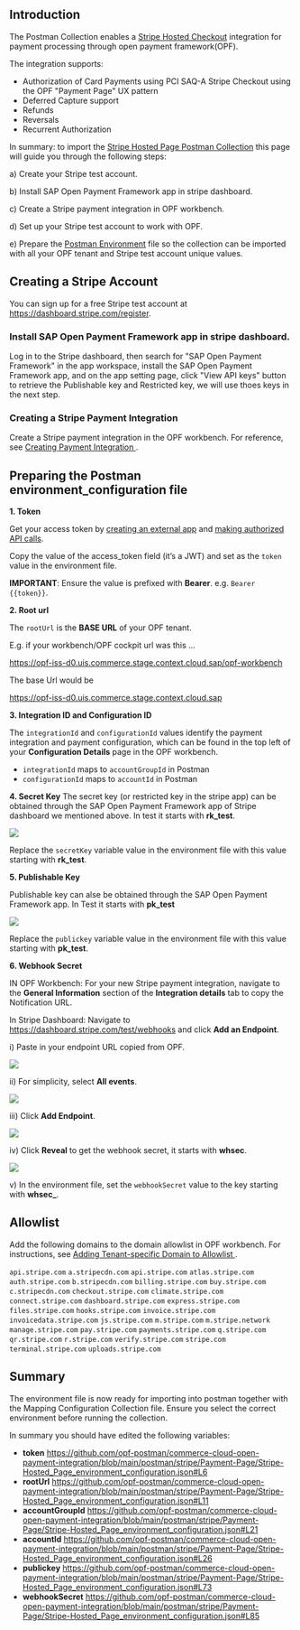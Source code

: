 ## Introduction ## 
The Postman Collection enables a [Stripe Hosted Checkout](https://docs.stripe.com/checkout/quickstart) integration for payment processing through open payment framework(OPF).

The integration supports:

* Authorization of Card Payments using PCI SAQ-A Stripe Checkout using the OPF "Payment Page" UX pattern
* Deferred Capture support
* Refunds
* Reversals
* Recurrent Authorization

In summary: to import the [Stripe Hosted Page Postman Collection](Stripe-Hosted_Page_mapping_configuration.json) this page will guide you through the following steps: 

a) Create your Stripe test account.

b) Install SAP Open Payment Framework app in stripe dashboard.

c) Create a Stripe payment integration in OPF workbench.

d) Set up your Stripe test account to work with OPF.

e) Prepare the [Postman Environment](Stripe-Hosted_Page_environment_configuration.json) file so the collection can be imported with all your OPF tenant and Stripe test account unique values. 

## Creating a Stripe Account ##
You can sign up for a free Stripe test account at https://dashboard.stripe.com/register.

### Install SAP Open Payment Framework app in stripe dashboard.
Log in to the Stripe dashboard, then search for "SAP Open Payment Framework" in the app workspace, install the SAP Open Payment Framework app, and on the app setting page, click "View API keys" button to retrieve the Publishable key and Restricted key, we will use thoes keys in the next step.

### Creating a Stripe Payment Integration ###
Create a Stripe payment integration in the OPF workbench. For reference, see [Creating Payment Integration
](https://help.sap.com/docs/OPEN_PAYMENT_FRAMEWORK/3580ff1b17144b8780c055bbb7c2bed3/20a64f954df1425391757759011e7e6b.html).

## Preparing the Postman environment_configuration file

**1. Token**

Get your access token by [creating an external app](https://help.sap.com/docs/OPEN_PAYMENT_FRAMEWORK/8ccca5bb539a49258e924b467ee4e1c2/d927d21974fe4b368e063f72733bf0fe.html) and [making authorized API calls](https://help.sap.com/docs/OPEN_PAYMENT_FRAMEWORK/8ccca5bb539a49258e924b467ee4e1c2/40c792e66e2942209dc853a43533d78d.html).

Copy the value of the access_token field (it’s a JWT) and set as the ``token`` value in the environment file.

**IMPORTANT**: Ensure the value is prefixed with **Bearer**. e.g. ``Bearer {{token}}``.

**2. Root url**

The ``rootUrl`` is the **BASE URL** of your OPF tenant.

E.g. if your workbench/OPF cockpit url was this …

<https://opf-iss-d0.uis.commerce.stage.context.cloud.sap/opf-workbench>

The base Url would be

https://opf-iss-d0.uis.commerce.stage.context.cloud.sap

**3. Integration ID and Configuration ID**

The ``integrationId`` and ``configurationId`` values identify the payment integration and payment configuration, which can be found in the top left of your **Configuration Details** page in the OPF workbench.

* ``integrationId`` maps to ``accountGroupId`` in Postman
* ``configurationId`` maps to ``accountId`` in Postman

**4. Secret Key**
The secret key (or restricted key in the stripe app) can be obtained through the SAP Open Payment Framework app of Stripe dashboard we mentioned above. In test it starts with **rk_test**.

![](images/stripe-api-secret-key.png)

Replace the ``secretKey`` variable value in the environment file with this value starting with **rk_test**.

**5. Publishable Key**

Publishable key can alse be obtained through the SAP Open Payment Framework app. In Test it starts with **pk_test**

![](images/stripe-api-public-key.png)

Replace the ``publickey`` variable value in the environment file with this value starting with **pk_test**.

**6. Webhook Secret**

IN OPF Workbench: For your new Stripe payment integration, navigate to the **General Information** section of the **Integration details** tab to copy the Notification URL.

In Stripe Dashboard: Navigate to <https://dashboard.stripe.com/test/webhooks> and click **Add an Endpoint**.

i) Paste in your endpoint URL copied from OPF.

![](images/stripe-elements-paste-webook.png)

ii) For simplicity, select **All events**.

![](images/stripe-elements-select-events.png)

iii) Click **Add Endpoint**.

![](images/stripe-elements-add-endpoint.png)

iv) Click **Reveal** to get the webhook secret, it starts with **whsec**.

![](images/stripe-elements-reveal-whsecret.png)

v) In the environment file, set the ``webhookSecret`` value to the key starting with **whsec_**.

## Allowlist ##
Add the following domains to the domain allowlist in OPF workbench. For instructions, see [Adding Tenant-specific Domain to Allowlist
](https://help.sap.com/docs/OPEN_PAYMENT_FRAMEWORK/3580ff1b17144b8780c055bbb7c2bed3/a6836485b4494cfaad4033b4ee7a9c64.html).

``api.stripe.com``
``a.stripecdn.com``
``api.stripe.com``
``atlas.stripe.com``
``auth.stripe.com``
``b.stripecdn.com``
``billing.stripe.com``
``buy.stripe.com``
``c.stripecdn.com``
``checkout.stripe.com``
``climate.stripe.com``
``connect.stripe.com``
``dashboard.stripe.com``
``express.stripe.com``
``files.stripe.com``
``hooks.stripe.com``
``invoice.stripe.com``
``invoicedata.stripe.com``
``js.stripe.com``
``m.stripe.com``
``m.stripe.network``
``manage.stripe.com``
``pay.stripe.com``
``payments.stripe.com``
``q.stripe.com``
``qr.stripe.com``
``r.stripe.com``
``verify.stripe.com``
``stripe.com``
``terminal.stripe.com``
``uploads.stripe.com``

## Summary ##

The environment file is now ready for importing into postman together with the Mapping Configuration Collection file. Ensure you select the correct environment before running the collection.

In summary you should have edited the following variables:

- **token** https://github.com/opf-postman/commerce-cloud-open-payment-integration/blob/main/postman/stripe/Payment-Page/Stripe-Hosted_Page_environment_configuration.json#L6
- **rootUrl** https://github.com/opf-postman/commerce-cloud-open-payment-integration/blob/main/postman/stripe/Payment-Page/Stripe-Hosted_Page_environment_configuration.json#L11
- **accountGroupId** https://github.com/opf-postman/commerce-cloud-open-payment-integration/blob/main/postman/stripe/Payment-Page/Stripe-Hosted_Page_environment_configuration.json#L21
- **accountId** https://github.com/opf-postman/commerce-cloud-open-payment-integration/blob/main/postman/stripe/Payment-Page/Stripe-Hosted_Page_environment_configuration.json#L26
- **publickey** https://github.com/opf-postman/commerce-cloud-open-payment-integration/blob/main/postman/stripe/Payment-Page/Stripe-Hosted_Page_environment_configuration.json#L73
- **webhookSecret** https://github.com/opf-postman/commerce-cloud-open-payment-integration/blob/main/postman/stripe/Payment-Page/Stripe-Hosted_Page_environment_configuration.json#L85
